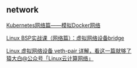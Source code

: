 
## network
[Kubernetes网络篇——模拟Docker网络](https://morningspace.github.io/tech/k8s-net-mimic-docker/)  

[Linux BSP实战课（网络篇）：虚拟网络设备bridge](https://mp.weixin.qq.com/s/PLh176AIC2U5ZKjKNbpZ8A)  

[Linux 虚拟网络设备 veth-pair 详解，看这一篇就够了](https://www.cnblogs.com/bakari/p/10613710.html)  
[猿大白@公众号「Linux云计算网络」](https://www.cnblogs.com/bakari/)  


